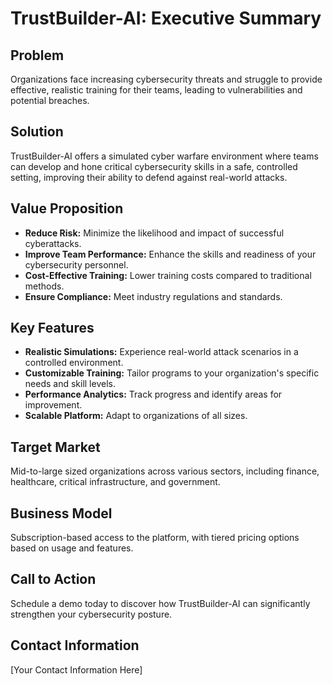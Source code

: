 # TrustBuilder-AI: Executive Summary

## Problem

Organizations face increasing cybersecurity threats and struggle to provide effective, realistic training for
their teams, leading to vulnerabilities and potential breaches.

## Solution

TrustBuilder-AI offers a simulated cyber warfare environment where teams can develop and hone critical cybersecurity
skills in a safe, controlled setting, improving their ability to defend against real-world attacks.

## Value Proposition

- **Reduce Risk:** Minimize the likelihood and impact of successful cyberattacks.
- **Improve Team Performance:** Enhance the skills and readiness of your cybersecurity personnel.
- **Cost-Effective Training:** Lower training costs compared to traditional methods.
- **Ensure Compliance:** Meet industry regulations and standards.

## Key Features

- **Realistic Simulations:** Experience real-world attack scenarios in a controlled environment.
- **Customizable Training:** Tailor programs to your organization's specific needs and skill levels.
- **Performance Analytics:** Track progress and identify areas for improvement.
- **Scalable Platform:** Adapt to organizations of all sizes.

## Target Market

Mid-to-large sized organizations across various sectors, including finance, healthcare, critical infrastructure, and government.

## Business Model

Subscription-based access to the platform, with tiered pricing options based on usage and features.

## Call to Action

Schedule a demo today to discover how TrustBuilder-AI can significantly strengthen your cybersecurity posture.

## Contact Information

[Your Contact Information Here]
